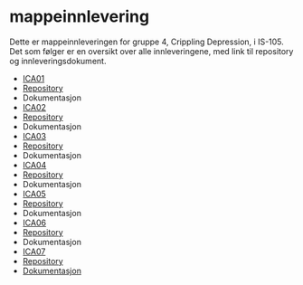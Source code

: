 # mappeinnlevering

Dette er mappeinnleveringen for gruppe 4, Crippling Depression, i IS-105.
Det som følger er en oversikt over alle innleveringene, med link til repository og innleveringsdokument.

* [ICA01](https://github.com/chinatsu/is105-uke04)
 * [Repository](https://github.com/chinatsu/is105-uke04)
 * Dokumentasjon
* [ICA02](https://github.com/chinatsu/is105-ica02)
 * [Repository](https://github.com/chinatsu/is105-ica02)
 * Dokumentasjon
* [ICA03](https://github.com/crippling-depression/is105-ica03)
 * [Repository](https://github.com/crippling-depression/is105-ica03)
 * Dokumentasjon
* [ICA04](https://github.com/crippling-depression/is105-ica04)
 * [Repository](https://github.com/crippling-depression/is105-ica04)
 * Dokumentasjon
* [ICA05](https://github.com/crippling-depression/is105-ica05)
 * [Repository](https://github.com/crippling-depression/is105-ica05)
 * Dokumentasjon
* [ICA06](https://github.com/crippling-depression/is105-ica06)
 * [Repository](https://github.com/crippling-depression/is105-ica06)
 * Dokumentasjon
* [ICA07](https://github.com/crippling-depression/is105-ica07)
 * [Repository](https://github.com/crippling-depression/is105-ica07)
 * [Dokumentasjon](https://github.com/crippling-depression/mappeinnlevering/blob/master/ICA07.md)
